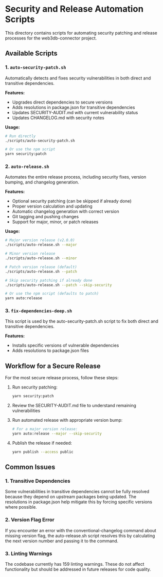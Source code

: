 # Security and Release Automation Scripts

This directory contains scripts for automating security patching and release processes for the web3db-connector project.

## Available Scripts

### 1. `auto-security-patch.sh`

Automatically detects and fixes security vulnerabilities in both direct and transitive dependencies.

**Features:**

- Upgrades direct dependencies to secure versions
- Adds resolutions in package.json for transitive dependencies
- Updates SECURITY-AUDIT.md with current vulnerability status
- Updates CHANGELOG.md with security notes

**Usage:**

```bash
# Run directly
./scripts/auto-security-patch.sh

# Or use the npm script
yarn security:patch
```

### 2. `auto-release.sh`

Automates the entire release process, including security fixes, version bumping, and changelog generation.

**Features:**

- Optional security patching (can be skipped if already done)
- Proper version calculation and updating
- Automatic changelog generation with correct version
- Git tagging and pushing changes
- Support for major, minor, or patch releases

**Usage:**

```bash
# Major version release (v2.0.0)
./scripts/auto-release.sh --major

# Minor version release
./scripts/auto-release.sh --minor

# Patch version release (default)
./scripts/auto-release.sh --patch

# Skip security patching if already done
./scripts/auto-release.sh --patch --skip-security

# Or use the npm script (defaults to patch)
yarn auto:release
```

### 3. `fix-dependencies-deep.sh`

This script is used by the auto-security-patch.sh script to fix both direct and transitive dependencies.

**Features:**

- Installs specific versions of vulnerable dependencies
- Adds resolutions to package.json files

## Workflow for a Secure Release

For the most secure release process, follow these steps:

1. Run security patching:

   ```bash
   yarn security:patch
   ```

2. Review the SECURITY-AUDIT.md file to understand remaining vulnerabilities

3. Run automated release with appropriate version bump:

   ```bash
   # For a major version release:
   yarn auto:release --major --skip-security
   ```

4. Publish the release if needed:
   ```bash
   yarn publish --access public
   ```

## Common Issues

### 1. Transitive Dependencies

Some vulnerabilities in transitive dependencies cannot be fully resolved because they depend on upstream packages being updated. The resolutions in package.json help mitigate this by forcing specific versions where possible.

### 2. Version Flag Error

If you encounter an error with the conventional-changelog command about missing version flag, the auto-release.sh script resolves this by calculating the next version number and passing it to the command.

### 3. Linting Warnings

The codebase currently has 159 linting warnings. These do not affect functionality but should be addressed in future releases for code quality.
